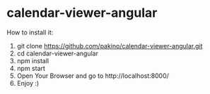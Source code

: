 # calendar-viewer-angular

How to install it:

1) git clone https://github.com/pakino/calendar-viewer-angular.git
2) cd calendar-viewer-angular
3) npm install
4) npm start
5) Open Your Browser and go to http://localhost:8000/
6) Enjoy :)
